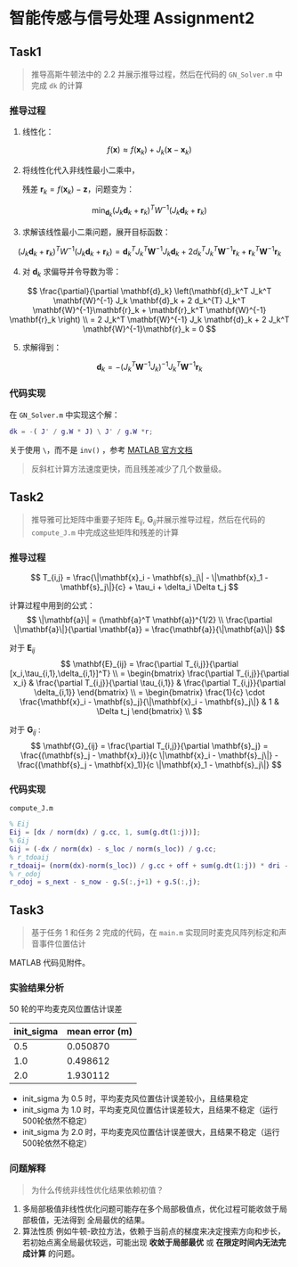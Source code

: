 # 智能传感与信号处理 Assignment2

## Task1

> 推导高斯牛顿法中的 2.2 并展示推导过程，然后在代码的 `GN_Solver.m` 中完成 `dk` 的计算

### 推导过程

1. 线性化：

$$
f(\mathbf{x}) \approx f(\mathbf{x}_k) + J_k (\mathbf{x} - \mathbf{x}_k)
$$

2. 将线性化代入非线性最小二乘中，

   残差 $\mathbf{r}_k = f(\mathbf{x}_k) - \mathbf{z}$，问题变为：

$$
\min_{\mathbf{d}_k} (J_k \mathbf{d}_k + \mathbf{r}_k)^T W^{-1} (J_k \mathbf{d}_k + \mathbf{r}_k)
$$

3. 求解该线性最小二乘问题，展开目标函数：

$$
(J_k \mathbf{d}_k + \mathbf{r}_k)^T W^{-1} (J_k \mathbf{d}_k + \mathbf{r}_k) = \mathbf{d}_k^T J_k^T \mathbf{W}^{-1} J_k \mathbf{d}_k + 2 d_k^{T} J_k^T \mathbf{W}^{-1}\mathbf{r}_k  + \mathbf{r}_k^T \mathbf{W}^{-1} \mathbf{r}_k
$$

4. 对 $\mathbf{d}_k$ 求偏导并令导数为零：

$$
\frac{\partial}{\partial \mathbf{d}_k} \left(\mathbf{d}_k^T J_k^T \mathbf{W}^{-1} J_k \mathbf{d}_k + 2 d_k^{T} J_k^T \mathbf{W}^{-1}\mathbf{r}_k  + \mathbf{r}_k^T \mathbf{W}^{-1} \mathbf{r}_k \right) \\ = 2 J_k^T \mathbf{W}^{-1} J_k \mathbf{d}_k + 2 J_k^T \mathbf{W}^{-1}\mathbf{r}_k = 0
$$

5. 求解得到：

$$
\mathbf{d}_k = - (J_k^T \mathbf{W}^{-1} J_k)^{-1} J_k^T \mathbf{W}^{-1} \mathbf{r}_k
$$

### 代码实现

在 `GN_Solver.m` 中实现这个解：

```matlab
dk = -( J' / g.W * J) \ J' / g.W *r;
```

关于使用 `\`，而不是 `inv()` ，参考 [MATLAB 官方文档](https://ww2.mathworks.cn/help/matlab/ref/inv.html?searchHighlight=inv)

> 反斜杠计算方法速度更快，而且残差减少了几个数量级。



## Task2

> 推导雅可比矩阵中重要子矩阵 $\mathbf{E}_{ij}$, $\mathbf{G}_{ij}$​ 并展示推导过程，然后在代码的 `compute_J.m` 中完成这些矩阵和残差的计算

### 推导过程

$$
T_{i,j} = \frac{\|\mathbf{x}_i - \mathbf{s}_j\| - \|\mathbf{x}_1 - \mathbf{s}_j\|}{c} + \tau_i + \delta_i \Delta t_j
$$

计算过程中用到的公式：
$$
 \|\mathbf{a}\| = (\mathbf{a}^T \mathbf{a})^{1/2} \\
 \frac{\partial \|\mathbf{a}\|}{\partial \mathbf{a}} = \frac{\mathbf{a}}{\|\mathbf{a}\|} 
$$


对于 $\mathbf{E}_{ij}$
$$
\mathbf{E}_{ij} = \frac{\partial T_{i,j}}{\partial [x_i,\tau_{i,1},\delta_{i,1}]^T} \\ = \begin{bmatrix}
\frac{\partial T_{i,j}}{\partial x_i} & \frac{\partial T_{i,j}}{\partial \tau_{i,1}} & \frac{\partial T_{i,j}}{\partial \delta_{i,1}}
\end{bmatrix} \\ = \begin{bmatrix}
\frac{1}{c} \cdot \frac{\mathbf{x}_i - \mathbf{s}_j}{\|\mathbf{x}_i - \mathbf{s}_j\|} & 1 & \Delta t_j
\end{bmatrix} \\
$$


对于 $\mathbf{G}_{ij}$ :
$$
\mathbf{G}_{ij} = \frac{\partial T_{i,j}}{\partial \mathbf{s}_j} = \frac{(\mathbf{s}_j - \mathbf{x}_i)}{c \|\mathbf{x}_i - \mathbf{s}_j\|} - \frac{(\mathbf{s}_j - \mathbf{x}_1)}{c \|\mathbf{x}_1 - \mathbf{s}_j\|}
$$

### 代码实现

 `compute_J.m`

```matlab
% Eij
Eij = [dx / norm(dx) / g.cc, 1, sum(g.dt(1:j))];
% Gij
Gij = (-dx / norm(dx) - s_loc / norm(s_loc)) / g.cc;
% r_tdoaij
r_tdoaij= (norm(dx)-norm(s_loc)) / g.cc + off + sum(g.dt(1:j)) * dri - g.tdoa(i-1,j)
% r_odoj
r_odoj = s_next - s_now - g.S(:,j+1) + g.S(:,j);
```



## Task3

> 基于任务 1 和任务 2 完成的代码，在 `main.m` 实现同时麦克风阵列标定和声音事件位置估计

MATLAB 代码见附件。

### 实验结果分析

50 轮的平均麦克风位置估计误差

| init_sigma | mean error (m) |
| ---------- | -------------- |
| 0.5        | 0.050870       |
| 1.0        | 0.498612       |
| 2.0        | 1.930112       |

- init_sigma 为 0.5 时，平均麦克风位置估计误差较小，且结果稳定
- init_sigma 为 1.0 时，平均麦克风位置估计误差较大，且结果不稳定（运行500轮依然不稳定）
- init_sigma 为 2.0 时，平均麦克风位置估计误差很大，且结果不稳定（运行500轮依然不稳定）

### 问题解释

> 为什么传统非线性优化结果依赖初值？

1. 多局部极值
  ​非线性优化问题可能存在多个局部极值点，优化过程可能收敛于局部极值，无法得到
  全局最优的结果。
2. 算法性质
   例如牛顿-欧拉方法，依赖于当前点的梯度来决定搜索方向和步长，若初始点离全局最优较远，可能出现 **收敛于局部最优** 或 **在限定时间内无法完成计算** 的问题。
